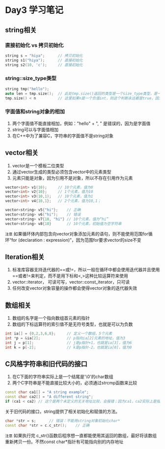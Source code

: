# Day3 学习笔记

## string相关

### 直接初始化 vs 拷贝初始化

``` c++
string s = "hiya";      // 拷贝初始化
string s1("hiya");      // 直接初始化
string s2(10, 'c');     // 直接初始化
```

### string::size_type类型

``` c++
string tmp("hello");
auto len = tmp.size();  // 此处tmp.size()返回的类型是一个size_type类型，是一个无符号类型，切记在表达式中如果已经有size()，就不要再用int以免混用int和unsigned带来问题
tmp.size() < n          // 这里如果n是一个负值int，则这个判断永远都是true，因为n在转化为size_type的时候会变成一个非常大的值
```

### 字面值和string对象的相加

1. 两个字面值不能直接相加，例如："hello" + ", " 是错误的，因为是字面值
2. string可以与字面值相加
3. 在C++中为了兼容C，字符串的字面值不是string对象

## vector相关

1. vector是一个模板二位类型
2. 通过vector生成的类型必须包含vector中的元素类型
3. 元素只能是对象，因为引用不是对象，所以不存在引用作为元素

``` c++
vector<int> v1(10);     // 10个元素，值为0
vector<int> v2{10};     // 1个元素，值为10
vector<int> v3(10,1);   // 10个元素，值为1
vector<int> v4{10,1};   // 2个元素，值为10,1；

vector<string> v5{"hi"};    // 正确
vector<string> v6("hi");    // 错误
vector<string> v7{10, "hi"} // 10个元素，值为“hi”
vector<string> v8{10}       // 10个元素，初始值为空字符串
```

`注意` 如果循环体内部包含向vector对象添加元素的语句，则不能使用范围for循环“for (declaration : expression)”，因为范围for要求vector的size不变

## Iteration相关

1. 标准库容器支持迭代器的\==或!=，所以一般在循环中都会使用迭代器并且使用\==或者!=来判定，而不是用下标和<,>这种比较运算符来使用
2. vector<int>::iterator， 可读可写，vector<int>::const_iterator，只可读
3. 任何改变vector对象容量的操作都会使得vector对象的迭代器失效

## 数组相关

1. 数组的名字是一个指向数组首元素的指针
2. 数组的下标运算符的索引值不是无符号类型，也就是可以为负数

``` c++
int ia[] = {0,2,3,6,8};     // 定义一个数组，5个元素
int *p = &ia[2];            // p指向ia[2]元素的地址，值为3
int j = p[1];               // j是p指针+1，也就是ia[3]，值为6
int k = p[-2];              // k是p指针-2，也就是ia[0]，值为0
```

## C风格字符串和旧代码的接口

1. 在C下面的字符串实际上是一个结尾是'\0'的char数组
2. 两个C字符串是不能直接比较大小的，必须通过strcmp函数来比较

``` c++
const char ca1[] = "A string example";
const char ca2[] = "A different string";
if (ca1 < ca2) // 这个是两个未定义的无关地址比较，会报错；因为ca1，ca2实际上是指向数组第一个元素的const char*，比较两个地址没有太大意义
```

关于旧代码的接口，string提供了相关初始化和赋值的方法。

``` c++
char *str = s;      // 错误：不能用string对象初始化char*
const char *str = c.c_str();    // 正确
```

`注意` 如果执行完 c_str()函数后程序想一直都能使用其返回的数组，最好将该数组重新拷贝一份。不然const char*指针有可能指向别的内存地址

